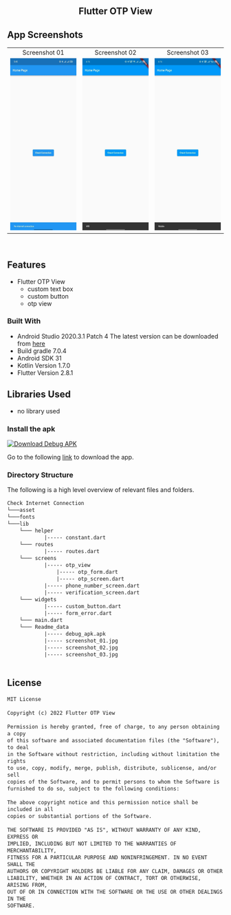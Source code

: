 <h2 style="margin-bottom: 0;" align="center">Flutter OTP View</h2>

## App Screenshots
<table>
  <tr>
     <td align="center">Screenshot 01</td>
     <td align="center">Screenshot 02</td>
     <td align="center">Screenshot 03</td>
  </tr>
  <tr>
    <td valign="top"><img src="https://github.com/akteruzzaman816/Flutter-check-internet-connection/blob/main/resource/screenshot_1.jpeg" height="400" width="200"></td>
    <td valign="top"><img src="https://github.com/akteruzzaman816/Flutter-check-internet-connection/blob/main/resource/screenshot_2.png" height="400" width="200"></td>
	<td valign="top"><img src="https://github.com/akteruzzaman816/Flutter-check-internet-connection/blob/main/resource/screenshot_3.png" height="400" width="200"></td>
  </tr>
 </table>
 <br>


## Features

* Flutter OTP View
    * custom text box
    * custom button
    * otp view

### Built With

* Android Studio 2020.3.1 Patch 4 The latest version can be downloaded from [here](https://developer.android.com/studio/)
* Build gradle 7.0.4
* Android SDK 31
* Kotlin Version 1.7.0
* Flutter Version 2.8.1

## Libraries Used
* no library used

### Install the apk

<a href="https://github.com/akteruzzaman816/Flutter-check-internet-connection/blob/main/resource/application.apk"><img alt="Download Debug APK" src="https://media-blog.cdnandroid.com/wp-content/uploads/sites/3/sites/3/2015/06/apk-1.png" width="185" height="70"/></a>

Go to the following [link](https://github.com/akteruzzaman816/Flutter-check-internet-connection/blob/main/resource/application.apk) to download the app.

### Directory Structure

The following is a high level overview of relevant files and folders.

```
Check Internet Connection
└───asset
└───fonts
└───lib
    └─── helper
    		|----- constant.dart
    └─── routes
    		|----- routes.dart
    └─── screens
    		|----- otp_view
    		    |----- otp_form.dart
    		    |----- otp_screen.dart
    		|----- phone_number_screen.dart
    		|----- verification_screen.dart
    └─── widgets
    		|----- custom_button.dart
    		|----- form_error.dart
    └─── main.dart
    └─── Readme_data
    		|----- debug_apk.apk
		    |----- screenshot_01.jpg
		    |----- screenshot_02.jpg
		    |----- screenshot_03.jpg
 
```

## License
```
MIT License

Copyright (c) 2022 Flutter OTP View

Permission is hereby granted, free of charge, to any person obtaining a copy
of this software and associated documentation files (the "Software"), to deal
in the Software without restriction, including without limitation the rights
to use, copy, modify, merge, publish, distribute, sublicense, and/or sell
copies of the Software, and to permit persons to whom the Software is
furnished to do so, subject to the following conditions:

The above copyright notice and this permission notice shall be included in all
copies or substantial portions of the Software.

THE SOFTWARE IS PROVIDED "AS IS", WITHOUT WARRANTY OF ANY KIND, EXPRESS OR
IMPLIED, INCLUDING BUT NOT LIMITED TO THE WARRANTIES OF MERCHANTABILITY,
FITNESS FOR A PARTICULAR PURPOSE AND NONINFRINGEMENT. IN NO EVENT SHALL THE
AUTHORS OR COPYRIGHT HOLDERS BE LIABLE FOR ANY CLAIM, DAMAGES OR OTHER
LIABILITY, WHETHER IN AN ACTION OF CONTRACT, TORT OR OTHERWISE, ARISING FROM,
OUT OF OR IN CONNECTION WITH THE SOFTWARE OR THE USE OR OTHER DEALINGS IN THE
SOFTWARE.
```
